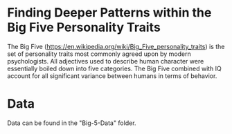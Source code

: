 # Finding Deeper Patterns within the Big Five Personality Traits

The Big Five (https://en.wikipedia.org/wiki/Big_Five_personality_traits) is the set of personality traits most commonly agreed upon by modern psychologists. All adjectives used to describe human character were essentially boiled down into five categories. The Big Five combined with IQ account for all significant variance between humans in terms of behavior.

# Data
Data can be found in the "Big-5-Data" folder.
